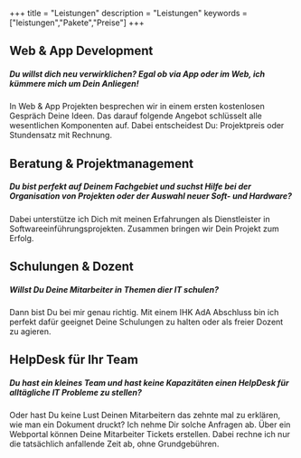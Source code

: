 +++
title = "Leistungen"
description = "Leistungen"
keywords = ["leistungen","Pakete","Preise"]
+++

## Web & App Development

##### Du willst dich neu verwirklichen? Egal ob via App oder im Web, ich kümmere mich um Dein Anliegen!
In Web & App Projekten besprechen wir in einem ersten kostenlosen Gespräch Deine Ideen. Das darauf folgende Angebot schlüsselt alle wesentlichen Komponenten auf. Dabei entscheidest Du: Projektpreis oder Stundensatz mit Rechnung. 


## Beratung & Projektmanagement 

##### Du bist perfekt auf Deinem Fachgebiet und suchst Hilfe bei der Organisation von Projekten oder der Auswahl neuer Soft- und Hardware?
Dabei unterstütze ich Dich mit meinen Erfahrungen als Dienstleister in Softwareeinführungsprojekten. Zusammen bringen wir Dein Projekt zum Erfolg. 


## Schulungen & Dozent

##### Willst Du Deine Mitarbeiter in Themen dier IT schulen?
Dann bist Du bei mir genau richtig. Mit einem IHK AdA Abschluss bin ich perfekt dafür geeignet Deine Schulungen zu halten oder als freier Dozent zu agieren. 


## HelpDesk für Ihr Team

##### Du hast ein kleines Team und hast keine Kapazitäten einen HelpDesk für alltägliche IT Probleme zu stellen? 
Oder hast Du keine Lust Deinen Mitarbeitern das zehnte mal zu erklären, wie man ein Dokument druckt? Ich nehme Dir solche Anfragen ab. Über ein Webportal können Deine Mitarbeiter Tickets erstellen. Dabei rechne ich nur die tatsächlich anfallende Zeit ab, ohne Grundgebühren.




## 